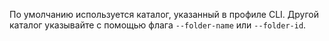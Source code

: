 По умолчанию используется каталог, указанный в профиле CLI. Другой каталог указывайте с помощью флага `--folder-name` или `--folder-id`.
